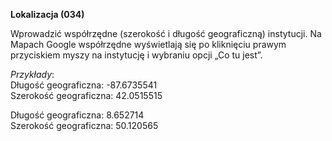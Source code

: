 **Lokalizacja (034)**

Wprowadzić współrzędne (szerokość i długość geograficzną) instytucji.&nbsp;Na Mapach Google współrzędne wyświetlają się po kliknięciu prawym przyciskiem myszy na instytucję i wybraniu opcji&nbsp;„Co tu jest”.

_Przykłady_:  
Długość geograficzna: -87.6735541  
Szerokość geograficzna: 42.0515515

Długość geograficzna: 8.652714  
Szerokość geograficzna: 50.120565